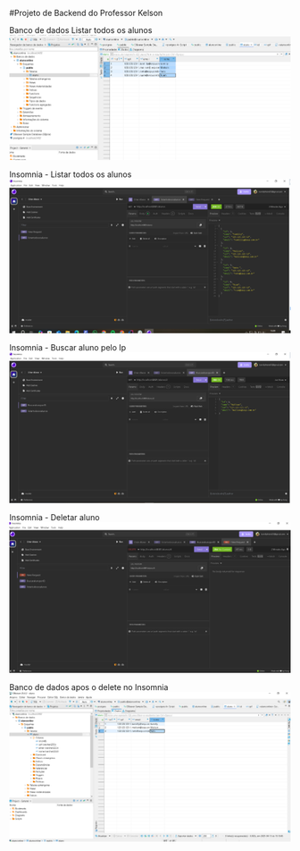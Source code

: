 #Projeto de Backend do Professor Kelson

Banco de dados Listar todos os alunos
![nada haver](listaralunosbd.PNG)

Insomnia - Listar todos os alunos
![LISTAR TODOS OS ALUNOS](listaralunoinso.PNG)

Insomnia - Buscar aluno pelo Ip
![buscar pelo insomnia](buscaraluno.PNG)

Insomnia - Deletar aluno
![deletar aluno](deletar.PNG)

Banco de dados apos o delete no Insomnia
![apos o delete como ficou o dbeaver](bdapos.PNG)